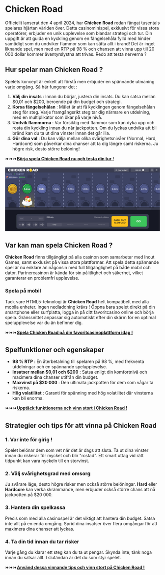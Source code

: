 # Chicken Road

Officiellt lanserat den 4 april 2024, har **Chicken Road** redan fångat tusentals spelares hjärtan världen över. Detta casinominispel, exklusivt för vissa stora operatörer, erbjuder en unik upplevelse som blandar strategi och tur. Din uppgift är att guida en kyckling genom en fängelsehåla fylld med hinder samtidigt som du undviker flammor som kan sätta allt i brand! Det är inget liknande spel, men med en RTP på 98 % och chansen att vinna upp till 20 000 dollar kommer äventyrslystna att trivas. Redo att testa nerverna ?

## Hur spelar man Chicken Road ?

Spelets koncept är enkelt att förstå men erbjuder en spännande utmaning varje omgång. Så här fungerar det :

1. **Välj din insats** : Innan du börjar, justera din insats. Du kan satsa mellan $0,01 och $200, beroende på din budget och strategi.
2. **Korsa fängelsehålan** : Målet är att få kycklingen genom fängelsehålan steg för steg. Varje framgångsrikt steg tar dig närmare en utdelning, med en multiplikator som ökar på varje nivå.
3. **Undvik flammorna** : Var försiktig med flammor som kan dyka upp och rosta din kyckling innan du når jackpotten. Om du lyckas undvika att bli bränd kan du ta ut dina vinster innan det går illa.
4. **Gör dina val** : Du kan välja mellan olika svårighetsnivåer (Normal, Hard, Hardcore) som påverkar dina chanser att ta dig längre samt riskerna. Ju högre risk, desto större belöning!

⏩⏩⏩[**Börja spela Chicken Road nu och testa din tur !**](https://fspace.link/register)

![Chicken Road Casino](chicken-road-demo.png)

## Var kan man spela Chicken Road ?

**Chicken Road** finns tillgängligt på alla casinon som samarbetar med Inout Games, samt exklusivt på vissa stora plattformar. Att spela detta spännande spel är nu enklare än någonsin med full tillgänglighet på både mobil och dator. Partnercasinon är kända för sin pålitlighet och säkerhet, vilket garanterar en problemfri upplevelse.

### Spela på mobil

Tack vare HTML5-teknologi är **Chicken Road** helt kompatibelt med alla mobila enheter. Ingen nedladdning krävs ! Öppna bara spelet direkt på din smartphone eller surfplatta, logga in på ditt favoritcasino online och börja spela. Gränssnittet anpassar sig automatiskt efter din skärm för en optimal spelupplevelse var du än befinner dig.

⏩⏩⏩[**Spela Chicken Road på din favoritcasinoplattform idag !**](https://fspace.link/register)

## Spelfunktioner och egenskaper

- **98 % RTP** : En återbetalning till spelaren på 98 %, med frekventa utdelningar och en spännande spelupplevelse.
- **Insatser mellan $0,01 och $200** : Satsa enligt din komfortnivå och maximera dina chanser utifrån din budget.
- **Maxvinst på $20 000** : Den ultimata jackpotten för dem som vågar ta riskerna.
- **Hög volatilitet** : Garanti för spänning med hög volatilitet där vinsterna kan bli enorma.

⏩⏩⏩[**Upptäck funktionerna och vinn stort i Chicken Road !**](https://fspace.link/register)

## Strategier och tips för att vinna på Chicken Road

### 1. Var inte för girig !

Spelet belönar dem som vet när det är dags att sluta. Ta ut dina vinster innan du riskerar för mycket och blir "rostad". Ett smart uttag vid rätt tidpunkt kan vara nyckeln till en storvinst.

### 2. Välj svårighetsgrad med omsorg

Ju svårare läge, desto högre risker men också större belöningar. **Hard** eller **Hardcore** kan verka skrämmande, men erbjuder också större chans att nå jackpotten på $20 000.

### 3. Hantera din spelkassa

Precis som med alla casinospel är det viktigt att hantera din budget. Satsa inte allt på en enda omgång. Sprid dina insatser över flera omgångar för att maximera dina chanser att lyckas.

### 4. Ta din tid innan du tar risker

Varje gång du klarar ett steg kan du ta ut pengar. Skynda inte; tänk noga innan du satsar allt. I slutändan är det du som styr spelet.

⏩⏩⏩[**Använd dessa vinnande tips och vinn stort på Chicken Road !**](https://fspace.link/register)
